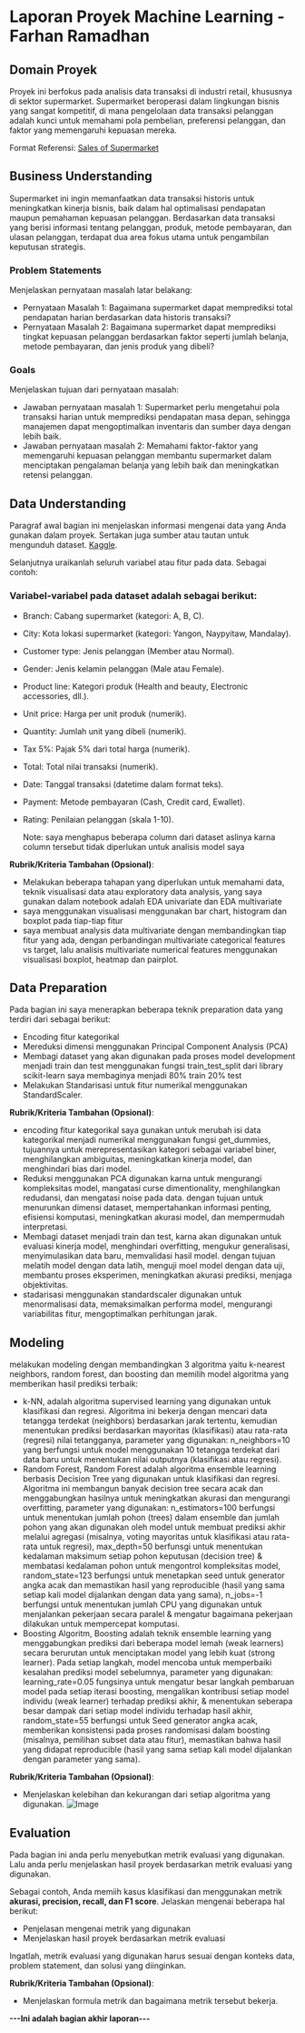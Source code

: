 # Laporan Proyek Machine Learning - Farhan Ramadhan

## Domain Proyek

Proyek ini berfokus pada analisis data transaksi di industri retail, khususnya di sektor supermarket. Supermarket beroperasi dalam lingkungan bisnis yang sangat kompetitif, di mana pengelolaan data transaksi pelanggan adalah kunci untuk memahami pola pembelian, preferensi pelanggan, dan faktor yang memengaruhi kepuasan mereka.

  Format Referensi: [Sales of Supermarket](https://www.kaggle.com/datasets/lovishbansal123/sales-of-a-supermarket) 

## Business Understanding

Supermarket ini ingin memanfaatkan data transaksi historis untuk meningkatkan kinerja bisnis, baik dalam hal optimalisasi pendapatan maupun pemahaman kepuasan pelanggan. Berdasarkan data transaksi yang berisi informasi tentang pelanggan, produk, metode pembayaran, dan ulasan pelanggan, terdapat dua area fokus utama untuk pengambilan keputusan strategis.


### Problem Statements

Menjelaskan pernyataan masalah latar belakang:
- Pernyataan Masalah 1: Bagaimana supermarket dapat memprediksi total pendapatan harian berdasarkan data historis transaksi?
- Pernyataan Masalah 2: Bagaimana supermarket dapat memprediksi tingkat kepuasan pelanggan berdasarkan faktor seperti jumlah belanja, metode pembayaran, dan jenis produk yang dibeli?

### Goals

Menjelaskan tujuan dari pernyataan masalah:
- Jawaban pernyataan masalah 1: Supermarket perlu mengetahui pola transaksi harian untuk memprediksi pendapatan masa depan, sehingga manajemen dapat mengoptimalkan inventaris dan sumber daya dengan lebih baik.
- Jawaban pernyataan masalah 2: Memahami faktor-faktor yang memengaruhi kepuasan pelanggan membantu supermarket dalam menciptakan pengalaman belanja yang lebih baik dan meningkatkan retensi pelanggan.


## Data Understanding
Paragraf awal bagian ini menjelaskan informasi mengenai data yang Anda gunakan dalam proyek. Sertakan juga sumber atau tautan untuk mengunduh dataset. [Kaggle](https://www.kaggle.com/datasets/lovishbansal123/sales-of-a-supermarket).

Selanjutnya uraikanlah seluruh variabel atau fitur pada data. Sebagai contoh:  

### Variabel-variabel pada dataset adalah sebagai berikut:
- Branch: Cabang supermarket (kategori: A, B, C).
- City: Kota lokasi supermarket (kategori: Yangon, Naypyitaw, Mandalay).
- Customer type: Jenis pelanggan (Member atau Normal).
- Gender: Jenis kelamin pelanggan (Male atau Female).
- Product line: Kategori produk (Health and beauty, Electronic accessories, dll.).
- Unit price: Harga per unit produk (numerik).
- Quantity: Jumlah unit yang dibeli (numerik).
- Tax 5%: Pajak 5% dari total harga (numerik).
- Total: Total nilai transaksi (numerik).
- Date: Tanggal transaksi (datetime dalam format teks).
- Payment: Metode pembayaran (Cash, Credit card, Ewallet).
- Rating: Penilaian pelanggan (skala 1-10).

  Note: saya menghapus beberapa column dari dataset aslinya karna column tersebut tidak diperlukan untuk analisis model saya

**Rubrik/Kriteria Tambahan (Opsional)**:
- Melakukan beberapa tahapan yang diperlukan untuk memahami data, teknik visualisasi data atau exploratory data analysis, yang saya gunakan dalam notebook adalah EDA univariate dan EDA multivariate
- saya menggunakan visualisasi menggunakan bar chart, histogram dan boxplot pada tiap-tiap fitur
- saya membuat analysis data multivariate dengan membandingkan tiap fitur yang ada, dengan perbandingan multivariate categorical features vs target, lalu analisis multivariate numerical features menggunakan visualisasi boxplot, heatmap dan pairplot.

## Data Preparation
Pada bagian ini saya menerapkan beberapa teknik preparation data yang terdiri dari sebagai berikut:
- Encoding fitur kategorikal
- Mereduksi dimensi menggunakan Principal Component Analysis (PCA)
- Membagi dataset yang akan digunakan pada proses model development menjadi train dan test menggunakan fungsi train_test_split dari library scikit-learn saya membaginya menjadi 80% train 20% test
- Melakukan Standarisasi untuk fitur numerikal menggunakan StandardScaler.

**Rubrik/Kriteria Tambahan (Opsional)**: 
- encoding fitur kategorikal saya gunakan untuk merubah isi data kategorikal menjadi numerikal menggunakan fungsi get_dummies, tujuannya untuk merepresentasikan kategori sebagai variabel biner, menghilangkan ambiguitas, meningkatkan kinerja model, dan menghindari bias dari model.
- Reduksi menggunakan PCA digunakan karna untuk mengurangi kompleksitas model, mangatasi curse dimentionality, menghilangkan redudansi, dan mengatasi noise pada data. dengan tujuan untuk menurunkan dimensi dataset, mempertahankan informasi penting, efisiensi komputasi, meningkatkan akurasi model, dan mempermudah interpretasi.
- Membagi dataset menjadi train dan test, karna akan digunakan untuk evaluasi kinerja model, menghindari overfitting, mengukur generalisasi, menyimulasikan data baru, memvalidasi hasil model. dengan tujuan melatih model dengan data latih, menguji moel model dengan data uji, membantu proses eksperimen, meningkatkan akurasi prediksi, menjaga objektivitas.
- stadarisasi menggunakan standardscaler digunakan untuk menormalisasi data, memaksimalkan performa model, mengurangi variabilitas fitur, mengoptimalkan perhitungan jarak.

## Modeling
melakukan modeling dengan membandingkan 3 algoritma yaitu k-nearest neighbors, random forest, dan boosting dan memilih model algoritma yang memberikan hasil prediksi terbaik:
- k-NN, adalah algoritma supervised learning yang digunakan untuk klasifikasi dan regresi. Algoritma ini bekerja dengan mencari data tetangga terdekat (neighbors) berdasarkan jarak tertentu, kemudian menentukan prediksi berdasarkan mayoritas (klasifikasi) atau rata-rata (regresi) nilai tetangganya, parameter yang digunakan: n_neighbors=10 yang berfungsi untuk model menggunakan 10 tetangga terdekat dari data baru untuk menentukan nilai outputnya (klasifikasi atau regresi).
- Random Forest, Random Forest adalah algoritma ensemble learning berbasis Decision Tree yang digunakan untuk klasifikasi dan regresi. Algoritma ini membangun banyak decision tree secara acak dan menggabungkan hasilnya untuk meningkatkan akurasi dan mengurangi overfitting, parameter yang digunakan: n_estimators=100 berfungsi untuk menentukan jumlah pohon (trees) dalam ensemble dan jumlah pohon yang akan digunakan oleh model untuk membuat prediksi akhir melalui agregasi (misalnya, voting mayoritas untuk klasifikasi atau rata-rata untuk regresi), max_depth=50 berfunsgi untuk menentukan kedalaman maksimum setiap pohon keputusan (decision tree) & membatasi kedalaman pohon untuk mengontrol kompleksitas model, random_state=123 berfungsi untuk menetapkan seed untuk generator angka acak dan memastikan hasil yang reproducible (hasil yang sama setiap kali model dijalankan dengan data yang sama), n_jobs=-1 berfungsi untuk menentukan jumlah CPU yang digunakan untuk menjalankan pekerjaan secara paralel & mengatur bagaimana pekerjaan dilakukan untuk mempercepat komputasi.
- Boosting Algoritm, Boosting adalah teknik ensemble learning yang menggabungkan prediksi dari beberapa model lemah (weak learners) secara berurutan untuk menciptakan model yang lebih kuat (strong learner). Pada setiap langkah, model mencoba untuk memperbaiki kesalahan prediksi model sebelumnya, parameter yang digunakan: learning_rate=0.05 fungsinya untuk mengatur besar langkah pembaruan model pada setiap iterasi boosting, mengalikan kontribusi setiap model individu (weak learner) terhadap prediksi akhir, & menentukan seberapa besar dampak dari setiap model individu terhadap hasil akhir, random_state=55 berfungsi untuk Seed generator angka acak, memberikan konsistensi pada proses randomisasi dalam boosting (misalnya, pemilihan subset data atau fitur), memastikan bahwa hasil yang didapat reproducible (hasil yang sama setiap kali model dijalankan dengan parameter yang sama).

**Rubrik/Kriteria Tambahan (Opsional)**: 
- Menjelaskan kelebihan dan kekurangan dari setiap algoritma yang digunakan.
![Image](https://github.com/user-attachments/assets/015c1e2d-6e53-4f9a-a2ed-dfbe6c6b3125)


## Evaluation
Pada bagian ini anda perlu menyebutkan metrik evaluasi yang digunakan. Lalu anda perlu menjelaskan hasil proyek berdasarkan metrik evaluasi yang digunakan.

Sebagai contoh, Anda memiih kasus klasifikasi dan menggunakan metrik **akurasi, precision, recall, dan F1 score**. Jelaskan mengenai beberapa hal berikut:
- Penjelasan mengenai metrik yang digunakan
- Menjelaskan hasil proyek berdasarkan metrik evaluasi

Ingatlah, metrik evaluasi yang digunakan harus sesuai dengan konteks data, problem statement, dan solusi yang diinginkan.

**Rubrik/Kriteria Tambahan (Opsional)**: 
- Menjelaskan formula metrik dan bagaimana metrik tersebut bekerja.

**---Ini adalah bagian akhir laporan---**
